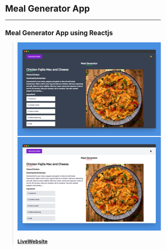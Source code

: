 # Meal Generator App
---
Meal Generator App using Reactjs
---
> ![Website](public/images/screenshotapp.png)
> ![Website](public/images/screenshotapp2.png)
> ### [LiveWebsite](https://react-mealgenerator.netlify.app/)
